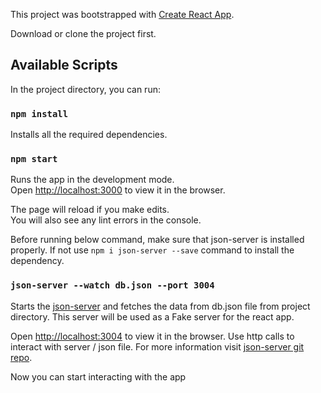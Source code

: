 This project was bootstrapped with [Create React App](https://github.com/facebook/create-react-app).

Download or clone the project first.

## Available Scripts

In the project directory, you can run:

### `npm install`

Installs all the required dependencies. 

### `npm start`

Runs the app in the development mode.<br>
Open [http://localhost:3000](http://localhost:3000) to view it in the browser.

The page will reload if you make edits.<br>
You will also see any lint errors in the console.

Before running below command, make sure that json-server is installed properly. If not use `npm i json-server --save` command to install the dependency.

### `json-server --watch db.json --port 3004`

Starts the [json-server](https://www.npmjs.com/package/json-server) and fetches the data from db.json file from project directory. This server will be used as a Fake server for the react app.

Open [http://localhost:3004](http://localhost:3004) to view it in the browser. Use http calls to interact with server / json file. For more information visit [json-server git repo](https://github.com/typicode/json-server).

Now you can start interacting with the app
